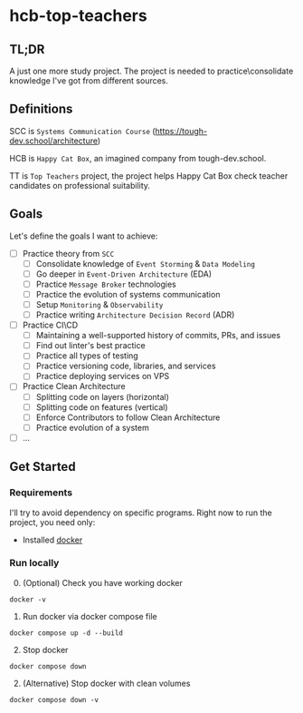 # hcb-top-teachers

## TL;DR
A just one more study project.
The project is needed to practice\consolidate knowledge I've got from different sources.

## Definitions

SCC is `Systems Communication Course` (https://tough-dev.school/architecture)

HCB is `Happy Cat Box`, an imagined company from tough-dev.school.

TT is `Top Teachers` project, the project helps Happy Cat Box check teacher candidates on professional suitability.

## Goals

Let's define the goals I want to achieve:

- [ ] Practice theory from `SCC`
  - [ ] Consolidate knowledge of `Event Storming` & `Data Modeling`
  - [ ] Go deeper in `Event-Driven Architecture` (EDA)
  - [ ] Practice `Message Broker` technologies
  - [ ] Practice the evolution of systems communication 
  - [ ] Setup `Monitoring` & `Observability`
  - [ ] Practice writing `Architecture Decision Record` (ADR)
- [ ] Practice CI\CD
  - [ ] Maintaining a well-supported history of commits, PRs, and issues
  - [ ] Find out linter's best practice
  - [ ] Practice all types of testing
  - [ ] Practice versioning code, libraries, and services
  - [ ] Practice deploying services on VPS
- [ ] Practice Clean Architecture
  - [ ] Splitting code on layers (horizontal)
  - [ ] Splitting code on features (vertical)
  - [ ] Enforce Contributors to follow Clean Architecture
  - [ ] Practice evolution of a system
- [ ] ...

## Get Started

### Requirements

I'll try to avoid dependency on specific programs. Right now to run the project, you need only:

 - Installed [docker](https://docs.docker.com/get-started/get-docker/)

### Run locally

0. (Optional) Check you have working docker
```shell
docker -v
```

1. Run docker via docker compose file
```shell
docker compose up -d --build
```

2. Stop docker
```shell
docker compose down
```

2. (Alternative) Stop docker with clean volumes
```shell
docker compose down -v
```

